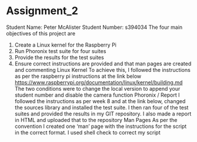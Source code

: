 # Assignment_2

Student Name: Peter McAlister
Student Number: s394034
The four main objectives of this project are
1.	Create a Linux kernel for the Raspberry Pi
2.	Run Phoronix test suite for four suites
3.	Provide the results for the test suites
4.	Ensure correct instructions are provided and that man pages are created and commenting
Linux Kernel
To achieve this, I followed the instructions as per the raspberry pi instructions at the link below
https://www.raspberrypi.org/documentation/linux/kernel/building.md
The two conditions were to change the local version to append your student number and disable the camera function
Phoronix / Report
I followed the instructions as per week 8 and at the link below, changed the sources library and installed the test suite. I then ran four of the test suites and provided the results in my GIT repository. I also made a report in HTML and uploaded that to the repository
Man Pages
As per the convention I created one ‘man’ page with the instructions for the script in the correct format.
I used shell check to correct my script


